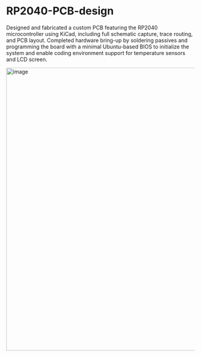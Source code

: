 # RP2040-PCB-design
Designed and fabricated a custom PCB featuring the RP2040 microcontroller using KiCad, including full schematic capture, trace routing, and PCB layout. Completed hardware bring-up by soldering passives and programming the board with a minimal Ubuntu-based BIOS to initialize the system and enable coding environment support for temperature sensors and LCD screen.

<img width="1102" height="757" alt="image" src="https://github.com/user-attachments/assets/0f3989fe-a5dc-4dc3-848d-f35c2ba27f6a" />

